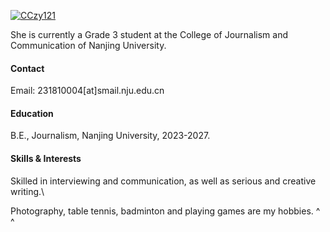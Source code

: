 

[![CCzy121](https://img.shields.io/badge/CCzy121-github-blue?logo=github)](https://github.com/CCzy121)

She is currently a Grade 3 student  at the College of Journalism and Communication of Nanjing University.

#### Contact

Email: 231810004[at]smail.nju.edu.cn

#### Education
B.E., Journalism, Nanjing University, 2023-2027.

#### Skills & Interests
Skilled in interviewing and communication, as well as serious and creative writing.\

Photography, table tennis, badminton and playing games are my hobbies. ^ ^

